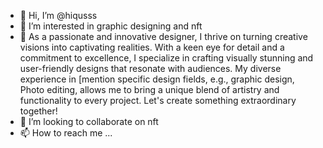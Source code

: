 - 👋 Hi, I’m @hiqusss
- 👀 I’m interested in graphic designing and nft
- 🌱 As a passionate and innovative designer, I thrive on turning creative visions into captivating realities. With a keen eye for detail and a commitment to excellence, I specialize in crafting visually stunning and user-friendly designs that resonate with audiences. My diverse experience in [mention specific design fields, e.g., graphic design, Photo editing, allows me to bring a unique blend of artistry and functionality to every project. Let's create something extraordinary together!
- 💞️ I’m looking to collaborate on nft
- 📫 How to reach me ...

<!---
hiqusss/hiqusss is a ✨ special ✨ repository because its `README.md` (this file) appears on your GitHub profile.
You can click the Preview link to take a look at your changes.
--->
